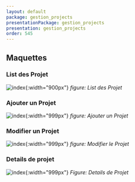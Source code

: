```yaml
---
layout: default
package: gestion_projects
presentationPackage: gestion_projects
presentation: gestion_projects
order: 545
---
```

## Maquettes

### List des Projet

![index](/prototype/conception/maquettes/images/list_des_projets.png){:width="900px"}
_figure: List des Projet_


<!-- new slide -->


### Ajouter un Projet

![index](/prototype/conception/maquettes/images/ajouter_un_projet.png){:width="999px"}
_figure: Ajouter un Projet_

<!-- new slide -->


### Modifier un Projet

![index](/prototype/conception/maquettes/images/modifier_le_projet.png){:width="999px"}
_figure: Modifier le Projet_

<!-- new slide -->


### Details de projet

![index](/prototype/conception/maquettes/images/details_de_projet.png){:width="999px"}
*Figure: Details de Projet*

<!-- new slide -->
